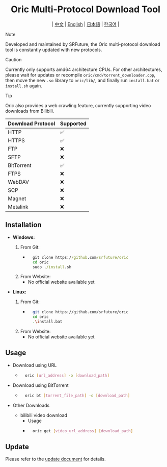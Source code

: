 <div align="center">

# Oric Multi-Protocol Download Tool

| [中文](../CN/README.md) | [English](../EN/README.md) | [日本語](../JA/README.md) | [한국어](../KO/README.md) |

</div>

> [!NOTE]
> Developed and maintained by SRFuture, the Oric multi-protocol download tool is constantly updated with new protocols.

> [!CAUTION]
> Currently only supports amd64 architecture CPUs. For other architectures, please wait for updates or recompile `oric/cmd/torrent_downloader.cpp`, then move the new `.so` library to `oric/lib/`, and finally run `install.bat` or `install.sh` again.

> [!TIP]
> Oric also provides a web crawling feature, currently supporting video downloads from Bilibili.

| Download Protocol | Supported |
|-------------------|-----------|
| HTTP              | ✅        |
| HTTPS             | ✅        |
| FTP               | ❌        |
| SFTP              | ❌        |
| BitTorrent        | ✅        |
| FTPS              | ❌        |
| WebDAV            | ❌        |
| SCP               | ❌        |
| Magnet            | ❌        |
| Metalink          | ❌        |

## Installation

- **Windows:**
    1. From Git:
        - ```cmd
            git clone https://github.com/srfuture/oric
            cd oric
            sudo ./install.sh
    2. From Website:
        - No official website available yet

- **Linux:**
    1. From Git:
        - ```bash
            git clone https://github.com/srfuture/oric
            cd oric
            .\install.bat
    2. From Website:
        - No official website available yet

## Usage

- Download using URL

    - ```bash
        oric [url_address] -o [download_path]
- Download using BitTorrent

    - ```bash
        oric bt [torrent_file_path] -o [download_path]
- Other Downloads
    - bilibili video download
        - Usage
        - ``` bash
            oric get [video_url_address] [download_path]
## Update

Please refer to the [update document](./update.log.md) for details.

